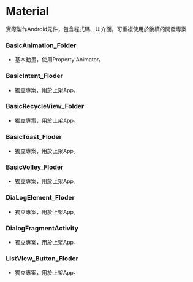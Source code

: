 # Material
實際製作Android元件，包含程式碼、UI介面，可重複使用於後續的開發專案

### BasicAnimation_Folder
* 基本動畫，使用Property Animator。

### BasicIntent_Floder
* 獨立專案，用於上架App。 

### BasicRecycleView_Folder
* 獨立專案，用於上架App。 

### BasicToast_Floder
* 獨立專案，用於上架App。 

### BasicVolley_Floder
* 獨立專案，用於上架App。 

### DiaLogElement_Floder
* 獨立專案，用於上架App。 

### DialogFragmentActivity
* 獨立專案，用於上架App。 

### ListView_Button_Floder
* 獨立專案，用於上架App。 
